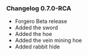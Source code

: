 ### Changelog 0.7.0-RCA

* Forgero Beta release
* Added the sword
* Added the hoe
* Added the vein mining hoe
* Added rabbit hide